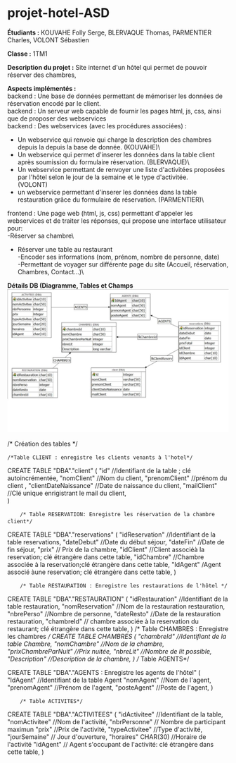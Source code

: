 # projet-hotel-ASD

**Étudiants :** KOUVAHE Folly Serge, BLERVAQUE Thomas, PARMENTIER Charles, VOLONT Sébastien

**Classe :** 1TM1

**Description du projet :** Site internet d'un hôtel qui permet de pouvoir réserver des chambres,

**Aspects implémentés :**\
backend : Une base de données permettant de mémoriser les données de réservation encodé par le client.\
backend : Un serveur web capable de fournir les pages html, js, css, ainsi que de proposer des webservices\
backend : Des webservices (avec les procédures associées) :
- Un webservice qui renvoie qui charge la description des chambres depuis la depuis la base de donnée. (KOUVAHE)\
- Un webservice qui permet d'inserer les données dans la table client  après soumission du formulaire réservation. (BLERVAQUE)\
- Un webservice permettant de renvoyer une liste d'activitées proposées par l'hôtel selon le jour de la semaine et le type d'activitée.\
(VOLONT)
- un webservice permettant d'inserer les données dans la table restauration grâce du formulaire de réservation. (PARMENTIER)\


frontend : Une page web (html, js, css) permettant d'appeler les webservices et de traiter les réponses, qui propose une interface utilisateur pour:\
-Réserver sa chambre\
- Réserver une table au restaurant\
-Encoder ses informations (nom, prénom, nombre de personne, date)\
-Permettant de voyager sur différente page du site (Accueil, réservation, Chambres, Contact...)\

**Détails DB (Diagramme, Tables et Champs**\
<img src="frontend/img/diagramme DB hotel projet.png">

/* Création des tables */

	/*Table CLIENT : enregistre les clients venants à l'hotel*/
CREATE TABLE "DBA"."client" (
	"id" //Identifiant de la table ; clé autoincrémentée,
	"nomClient" //Nom du client,
	"prenomClient" //prénom du client ,
	"clientDateNaissance" //Date de naissance du client,
	"mailClient" //Clé unique enrigistrant le mail du client,	
) 
		
		/* Table RESERVATION: Enregistre les réservation de la chambre client*/

CREATE TABLE "DBA"."reservations" (
	"idReservation" //Identifiant de la table reservations,
	"dateDebut" //Date du début séjour,
	"dateFin" //Date de fin séjour,
	"prix" // Prix de la chambre,
	"idClient" //Client associéà la reservation; clé étrangère dans cette table,
	"idChambre" //Chambre associée à la reservation;clé étrangère dans cette table,
	"IdAgent" /Agent associé àune reservation; clé étrangère dans cette table,
	)

		/* Table RESTAURATION : Enregistre les restaurations de l'hôtel */
		
CREATE TABLE "DBA"."RESTAURATION" (
	"idRestauration" //Identifiant de la table restauration,
	"nomReservation" //Nom de la restauration restauration,
	"nbrePerso" //Nombre de personne,
	"dateResto" //Date de la restauration restauration,
	"chambreId" // chambre associée à la reservation du restaurant; clé étrangère dans cette table,
	)
		/* Table CHAMBRES : Enregistre les chambres */
CREATE TABLE CHAMBRES (
	"chambreId" //Identifiant de la table Chambre,
	"nomChambre" //Nom de la chambre,
	"prixChambreParNuit" //Prix nuitée,
	"nbreLit" //Nombre de lit possible,
	"Description" //Description de la chambre,
	)
		/* Table AGENTS*/
		
CREATE TABLE "DBA"."AGENTS : Enregistre les agents de l'hôtel" (
	"IdAgent" //Identifiant de la table Agent
	"nomAgent" //Nom de l'agent,
	"prenomAgent" //Prénom de l'agent,
	"posteAgent" //Poste de l'agent,
	)
	
		/* Table ACTIVITES*/
CREATE TABLE "DBA"."ACTIVITEES" (
	"idActivitee" //Identifiant de la table,
	"nomActivitee" //Nom de l'activité,
	"nbrPersonne" // Nombre de participant maximun
	"prix" //Prix de l'activité,
	"typeActivitee" //Type d'activité,
	"jourSemaine" // Jour d'ouverture,
	"horaires" CHAR(30) //Horaire de l'activité
	"idAgent" // Agent s'occupant de l'activité: clé étrangère dans cette table,
	)
